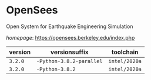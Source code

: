 # OpenSees

Open System for Earthquake Engineering Simulation

*homepage*: <https://opensees.berkeley.edu/index.php>

version | versionsuffix | toolchain
--------|---------------|----------
``3.2.0`` | ``-Python-3.8.2-parallel`` | ``intel/2020a``
``3.2.0`` | ``-Python-3.8.2`` | ``intel/2020a``
